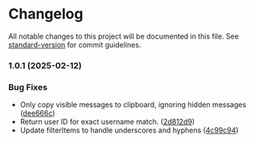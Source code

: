 # Changelog

All notable changes to this project will be documented in this file. See [standard-version](https://github.com/conventional-changelog/standard-version) for commit guidelines.

### 1.0.1 (2025-02-12)


### Bug Fixes

* Only copy visible messages to clipboard, ignoring hidden messages ([dee666c](https://github.com/VimiummuimiV/KG_Goddies/commit/dee666c38aff2ee55102b31e944aad2eb3ddda2d))
* Return user ID for exact username match. ([2d812d9](https://github.com/VimiummuimiV/KG_Goddies/commit/2d812d994fceb0c557ca39bd27807d5c5916101d))
* Update filterItems to handle underscores and hyphens ([4c99c94](https://github.com/VimiummuimiV/KG_Goddies/commit/4c99c9471f3ab7d7435d991c911d15620d20f64d))
